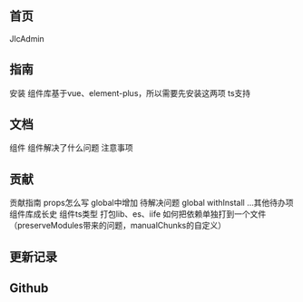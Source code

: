## 首页
JlcAdmin

## 指南
安装
组件库基于vue、element-plus，所以需要先安装这两项
ts支持

## 文档
组件
组件解决了什么问题
注意事项

## 贡献
贡献指南
  props怎么写
  global中增加
待解决问题
  global
  withInstall
  ...其他待办项
组件库成长史
  组件ts类型
  打包lib、es、iife
  如何把依赖单独打到一个文件（preserveModules带来的问题，manualChunks的自定义）

## 更新记录

## Github
